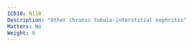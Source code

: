 ```yaml
---
ICD10: N118
Description: "Other chronic tubulo-interstitial nephritis"
Matters: No
Weight: 0
---
```


